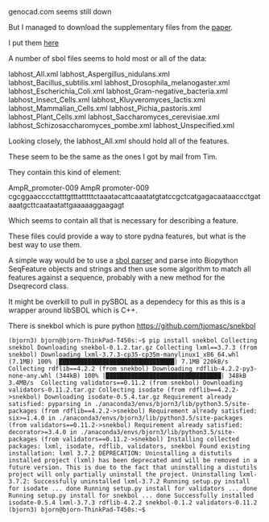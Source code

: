 genocad.com seems still down

But I managed to download the supplementary files from the [paper](https://www.ncbi.nlm.nih.gov/pubmed/25925571).

I put them [here](https://github.com/BjornFJohansson/pydna/tree/py3dev/scripts/files_for_annotation_function) 

A number of sbol files seems to hold most or all of the data:

labhost_All.xml
labhost_Aspergillus_nidulans.xml
labhost_Bacillus_subtilis.xml
labhost_Drosophila_melanogaster.xml
labhost_Escherichia_Coli.xml
labhost_Gram-negative_bacteria.xml
labhost_Insect_Cells.xml
labhost_Kluyveromyces_lactis.xml
labhost_Mammalian_Cells.xml
labhost_Pichia_pastoris.xml
labhost_Plant_Cells.xml
labhost_Saccharomyces_cerevisiae.xml
labhost_Schizosaccharomyces_pombe.xml
labhost_Unspecified.xml

Looking closely, the labhost_All.xml should hold all of the features.

These seem to be the same as the ones I got by mail from Tim.

They contain this kind of element:

<component>
   <DnaComponent ns2:about="http://genocad.org/SBOL/doi:10.6084/m9.figshare.1159038/Part:AmpR_promoter-009">
     <ns2:type ns2:resource="so:0000167"/>
     <displayId>AmpR_promoter-009</displayId>
     <name>AmpR promoter-009</name>
     <description/>
     <dnaSequence>
        <DnaSequence ns2:about="http://genocad.org/SBOL/doi:10.6084/m9.figshare.1159038/Part:AmpR_promoter-009#seq">
           <nucleotides>cgcggaacccctatttgtttatttttctaaatacattcaaatatgtatccgctcatgagacaataaccctgataaatgcttcaataatattgaaaaaggaagagt</nucleotides>
        </DnaSequence>
     </dnaSequence>
    </DnaComponent>
</component>

Which seems to contain all that is necessary for describing a feature.

These files could provide a way to store pydna features, but what is the best way to use them.

A simple way would be to use a [sbol parser](https://pypi.python.org/pypi?%3Aaction=search&term=sbol&submit=search)
and parse into Biopython SeqFeature objects and strings and then use some algorithm to match all features against 
a sequence, probably with a new method for the Dseqrecord class.

It might be overkill to pull in pySBOL as a dependecy for this as this is a wrapper around libSBOL which is C++.

There is snekbol which is pure python https://github.com/tjomasc/snekbol 

`
(bjorn3) bjorn@bjorn-ThinkPad-T450s:~$ pip install snekbol
Collecting snekbol
  Downloading snekbol-0.1.2.tar.gz
Collecting lxml==3.7.3 (from snekbol)
  Downloading lxml-3.7.3-cp35-cp35m-manylinux1_x86_64.whl (7.1MB)
    100% |████████████████████████████████| 7.1MB 220kB/s 
Collecting rdflib==4.2.2 (from snekbol)
  Downloading rdflib-4.2.2-py3-none-any.whl (344kB)
    100% |████████████████████████████████| 348kB 3.4MB/s 
Collecting validators==0.11.2 (from snekbol)
  Downloading validators-0.11.2.tar.gz
Collecting isodate (from rdflib==4.2.2->snekbol)
  Downloading isodate-0.5.4.tar.gz
Requirement already satisfied: pyparsing in ./anaconda3/envs/bjorn3/lib/python3.5/site-packages (from rdflib==4.2.2->snekbol)
Requirement already satisfied: six>=1.4.0 in ./anaconda3/envs/bjorn3/lib/python3.5/site-packages (from validators==0.11.2->snekbol)
Requirement already satisfied: decorator>=3.4.0 in ./anaconda3/envs/bjorn3/lib/python3.5/site-packages (from validators==0.11.2->snekbol)
Installing collected packages: lxml, isodate, rdflib, validators, snekbol
  Found existing installation: lxml 3.7.2
    DEPRECATION: Uninstalling a distutils installed project (lxml) has been deprecated and will be removed in a future version. This is due to the fact that uninstalling a distutils project will only partially uninstall the project.
    Uninstalling lxml-3.7.2:
      Successfully uninstalled lxml-3.7.2
  Running setup.py install for isodate ... done
  Running setup.py install for validators ... done
  Running setup.py install for snekbol ... done
Successfully installed isodate-0.5.4 lxml-3.7.3 rdflib-4.2.2 snekbol-0.1.2 validators-0.11.2
(bjorn3) bjorn@bjorn-ThinkPad-T450s:~$
`

 







